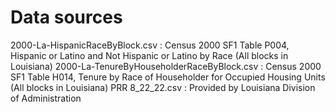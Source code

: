 # Data sources

2000-La-HispanicRaceByBlock.csv : Census 2000 SF1 Table P004, Hispanic or Latino and Not Hispanic or Latino by Race (All blocks in Louisiana)
2000-La-TenureByHouseholderRaceByBlock.csv : Census 2000 SF1 Table H014, Tenure by Race of Householder for Occupied Housing Units (All blocks in Louisiana)
PRR 8_22_22.csv : Provided by Louisiana Division of Administration
